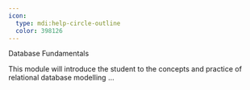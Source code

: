 ```yaml
---
icon:
  type: mdi:help-circle-outline
  color: 398126
---
```


Database Fundamentals

This module will introduce the student to the concepts and practice of relational database modelling ... 
